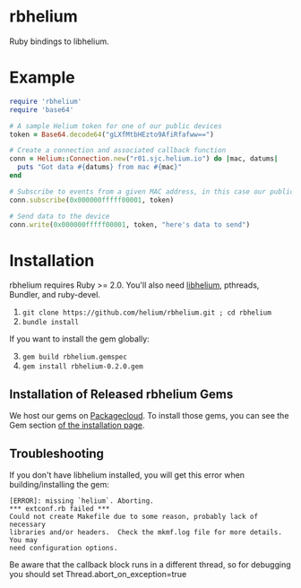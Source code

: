 rbhelium
========

Ruby bindings to libhelium.

Example
=======

```ruby
require 'rbhelium'
require 'base64'

# A sample Helium token for one of our public devices
token = Base64.decode64("gLXfMtbHEzto9AfiRfafww==")

# Create a connection and associated callback function
conn = Helium::Connection.new("r01.sjc.helium.io") do |mac, datums|
  puts "Got data #{datums} from mac #{mac}"
end

# Subscribe to events from a given MAC address, in this case our public device
conn.subscribe(0x000000fffff00001, token)

# Send data to the device
conn.write(0x000000fffff00001, token, "here's data to send")
```

Installation
============

rbhelium requires Ruby >= 2.0. You'll also need [libhelium](https://github.com/helium/libhelium), pthreads, Bundler, and ruby-devel.

1. `git clone https://github.com/helium/rbhelium.git ; cd rbhelium`
2. `bundle install`

If you want to install the gem globally:

3. `gem build rbhelium.gemspec`
4. `gem install rbhelium-0.2.0.gem`

Installation of Released rbhelium Gems
---------------------------------------

We host our gems on [Packagecloud](https://packagecloud.io/helium/libhelium). To install those gems, you can see the Gem section [of the installation page](https://packagecloud.io/helium/libhelium/install).


Troubleshooting
---------------

If you don't have libhelium installed, you will get this error when building/installing the gem:

```
[ERROR]: missing `helium`. Aborting.
*** extconf.rb failed ***
Could not create Makefile due to some reason, probably lack of necessary
libraries and/or headers.  Check the mkmf.log file for more details.  You may
need configuration options.
```

Be aware that the callback block runs in a different thread, so for debugging you should set Thread.abort_on_exception=true
